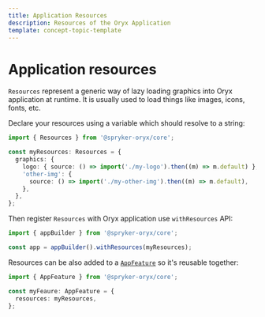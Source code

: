 ```yaml
---
title: Application Resources
description: Resources of the Oryx Application
template: concept-topic-template
---
```


# Application resources

`Resources` represent a generic way of lazy loading graphics into Oryx application at runtime.
It is usually used to load things like images, icons, fonts, etc.

Declare your resources using a variable which should resolve to a string:

```ts
import { Resources } from '@spryker-oryx/core';

const myResources: Resources = {
  graphics: {
    logo: { source: () => import('./my-logo').then((m) => m.default) },
    'other-img': {
      source: () => import('./my-other-img').then((m) => m.default),
    },
  },
};
```

Then register `Resources` with Oryx application use `withResources` API:

```ts
import { appBuilder } from '@spryker-oryx/core';

const app = appBuilder().withResources(myResources);
```

Resources can be also added to a [`AppFeature`](./app-feature.md) so it's reusable together:

```ts
import { AppFeature } from '@spryker-oryx/core';

const myFeaure: AppFeature = {
  resources: myResources,
};
```

